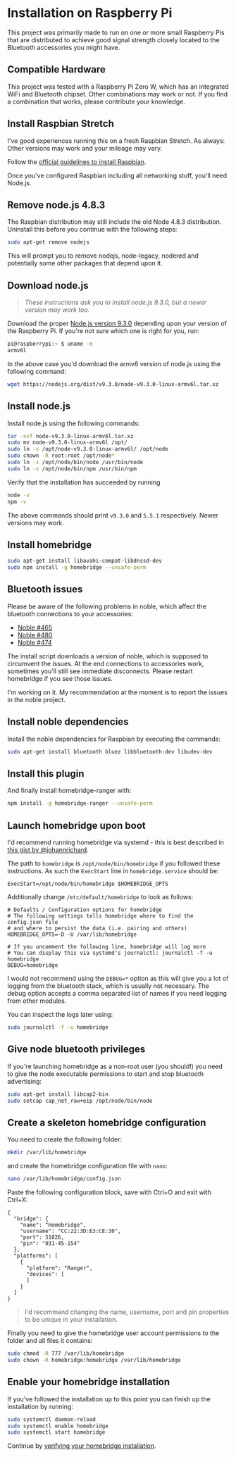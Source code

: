 # Installation on Raspberry Pi

This project was primarily made to run on one or more small Raspberry Pis that
are distributed to achieve good signal strength closely located to the Bluetooth
accessories you might have.

## Compatible Hardware

This project was tested with a Raspberry Pi Zero W, which has an integrated WiFi
and Bluetooth chipset. Other combinations may work or not. If you find a combination
that works, please contribute your knowledge.

## Install Raspbian Stretch

I've good experiences running this on a fresh Raspbian Stretch. As always: Other versions may
work and your mileage may vary.

Follow the [official guidelines to install Raspbian](https://www.raspberrypi.org/documentation/installation/).

Once you've configured Raspbian including all networking stuff, you'll need Node.js.

## Remove node.js 4.8.3

The Raspbian distribution may still include the old Node 4.8.3 distribution. Uninstall this before you continue with the following steps:

```bash
sudo apt-get remove nodejs
```

This will prompt you to remove nodejs, node-legacy, nodered and potentially some other packages that depend upon it.

## Download node.js

> _These instructions ask you to install node.js 9.3.0, but a newer version may work too._

Download the proper [Node.js version 9.3.0](https://nodejs.org/en/download/current/)
depending upon your version of the Raspberry Pi. If you're not sure which one is right for you,
run:

```bash
pi@raspberrypi:~ $ uname -m
armv6l
```

In the above case you'd download the armv6 version of node.js using the following command:

```bash
wget https://nodejs.org/dist/v9.3.0/node-v9.3.0-linux-armv6l.tar.xz
```

## Install node.js

Install node.js using the following commands:

```bash
tar -xvf node-v9.3.0-linux-armv6l.tar.xz
sudo mv node-v9.3.0-linux-armv6l /opt/
sudo ln -s /opt/node-v9.3.0-linux-armv6l/ /opt/node
sudo chown -R root:root /opt/node*
sudo ln -s /opt/node/bin/node /usr/bin/node
sudo ln -s /opt/node/bin/npm /usr/bin/npm
```

Verify that the installation has succeeded by running

```bash
node -v
npm -v
```

The above commands should print ```v9.3.0``` and ```5.5.1``` respectively. Newer versions may work.

## Install homebridge

```bash
sudo apt-get install libavahi-compat-libdnssd-dev
sudo npm install -g homebridge --unsafe-perm
```

## Bluetooth issues

Please be aware of the following problems in noble, which affect the bluetooth
connections to your accessories:

- [Noble #465](https://github.com/sandeepmistry/noble/issues/465)
- [Noble #480](https://github.com/sandeepmistry/noble/issues/480)
- [Noble #474](https://github.com/sandeepmistry/noble/issues/474)

The install script downloads a version of noble, which is supposed to circumvent
the issues. At the end connections to accessories work, sometimes you'll still
see immediate disconnects. Please restart homebridge if you see those issues.

I'm working on it. My recommendation at the moment is to report the issues in the
noble project.

## Install noble dependencies

Install the noble dependencies for Raspbian by executing the commands:

```bash
sudo apt-get install bluetooth bluez libbluetooth-dev libudev-dev
```

## Install this plugin

And finally install homebridge-ranger with:

```bash
npm install -g homebridge-ranger --unsafe-perm
```

## Launch homebridge upon boot

I'd recommend running homebridge via systemd - this is best described in [this gist by @johannrichard](https://gist.github.com/johannrichard/0ad0de1feb6adb9eb61a/).

The path to ```homebridge``` is ```/opt/node/bin/homebridge``` if you followed these instructions. As such the ```ExecStart``` line in ```homebridge.service``` should be:

```text
ExecStart=/opt/node/bin/homebridge $HOMEBRIDGE_OPTS
```

Additionally change ```/etc/default/homebridge``` to look as follows:

```text
# Defaults / Configuration options for homebridge
# The following settings tells homebridge where to find the config.json file 
# and where to persist the data (i.e. pairing and others)
HOMEBRIDGE_OPTS=-D -U /var/lib/homebridge

# If you uncomment the following line, homebridge will log more
# You can display this via systemd's journalctl: journalctl -f -u homebridge
DEBUG=homebridge
```

I would not recommend using the ```DEBUG=*``` option as this will give you a lot of logging from the bluetooth stack, which is usually not necessary. The debug option accepts a comma separated list of names if you need logging from other modules.

You can inspect the logs later using:

```bash
sudo journalctl -f -u homebridge
```

## Give node bluetooth privileges

If you're launching homebridge as a non-root user (you should!) you need to give the node executable permissions to start and stop bluetooth advertising:

```bash
sudo apt-get install libcap2-bin
sudo setcap cap_net_raw+eip /opt/node/bin/node
```

## Create a skeleton homebridge configuration

You need to create the following folder:

```bash
mkdir /var/lib/homebridge
```

and create the homebridge configuration file with ```nano```:

```bash
nano /var/lib/homebridge/config.json
```

Paste the following configuration block, save with Ctrl+O and exit with Ctrl+X:

```text
{
  "bridge": {
    "name": "Homebridge",
    "username": "CC:22:3D:E3:CE:30",
    "port": 51826,
    "pin": "031-45-154"
  },
  "platforms": [
    {
      "platform": "Ranger",
      "devices": [
      ]
    }
  ]
}
```

> I'd recommend changing the name, username, port and pin properties to be unique in your installation.

Finally you need to give the homebridge user account permissions to the folder and all files it contains:

```bash
sudo chmod -R 777 /var/lib/homebridge
sudo chown -R homebridge:homebridge /var/lib/homebridge
```

## Enable your homebridge installation

If you've followed the installation up to this point you can finish up the installation by running:

```bash
sudo systemctl daemon-reload
sudo systemctl enable homebridge
sudo systemctl start homebridge
```

Continue by [verifying your homebridge installation](verify.md).
